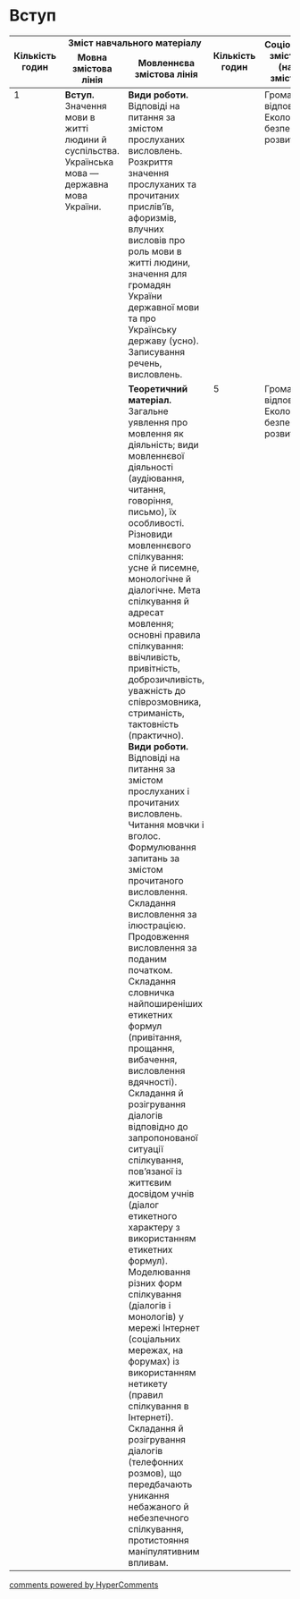 <div id="hypercomments_widget" class="js-hypercomments-widget invisible"></div>

# Вступ

<table>
  <tr>
    <td rowspan="2" width="5%" align="center"><b>Кількість годин</b></td>  
    <td colspan="2" width="60%" align="center"><b>Зміст навчального матеріалу</b></td>
    <td rowspan="2" width="5%" align="center"><b>Кількість годин</b></td> 
    <td rowspan="2" width="15%" align="center"><b>Соціокультурна змістова лінія<br> (наскрізні змістові лінії)</b></td>
    <td rowspan="2" width="15%" align="center"><b>Діяльнісна змістова лінія <br>(компетентності)</b></td>   
  </tr>
  <tr>
    <td width="30%" align="center"><b>Мовна змістова лінія</b></td>
    <td width="30%" align="center"><b>Мовленнєва змістова лінія</b></td> 
  </tr>
<tbody>
  <tr>
<td width="5%" style="vertical-align:top !important;">1</td>
<td width="30%" style="vertical-align:top !important;"><b>Вступ.</b><br>
Значення мови в житті людини  й суспільства. Українська мова — державна мова України.</td>
<td width="30%" style="vertical-align:top !important;">
<b>Види роботи. </b><br>
Відповіді на питання за змістом прослуханих висловлень. Розкриття значення прослуханих та прочитаних прислів’їв, афоризмів, влучних висловів про роль мови в житті людини, значення для громадян України державної мови та про Українську державу (усно).<br>
Записування речень, висловлень.
</td>
<td width="5%" style="vertical-align:top !important;"></td>
<td width="15%" style="vertical-align:top !important;">
Громадянська відповідальність<br>
Екологічна безпека і сталий розвиток 
</td>
<td width="15%" style="vertical-align:top !important;">
<b>СДМ</b><br>
<b>CГК</b><br>
<b>ЗКК</b>
</td>
  </tr>
  <tr>
<td width="5%" style="vertical-align:top !important;"></td>
<td width="30%" style="vertical-align:top !important;"></td>
<td width="30%" style="vertical-align:top !important;">
<b>Теоретичний матеріал.</b> Загальне уявлення про мовлення як діяльність; види мовленнєвої діяльності (аудіювання, читання, говоріння, письмо), їх особливості. Різновиди мовленнєвого спілкування: усне й писемне, монологічне й діалогічне. Мета спілкування й адресат мовлення; основні правила спілкування: ввічливість, привітність, доброзичливість, уважність до співрозмовника, стриманість, тактовність (практично).<br>
<b>Види роботи.</b><br>
Відповіді на питання за змістом прослуханих і прочитаних  висловлень.<br>
Читання мовчки і вголос. Формулювання запитань за змістом прочитаного висловлення.<br>
Складання висловлення за  ілюстрацією. Продовження висловлення за поданим початком.<br>
Складання словничка найпоширеніших етикетних формул (привітання, прощання, вибачення, висловлення вдячності).<br>
Складання й розігрування діалогів відповідно до запропонованої ситуації спілкування, пов’язаної із життєвим досвідом учнів (діалог етикетного характеру з використанням етикетних формул).<br>
Моделювання різних форм спілкування (діалогів і монологів) у мережі Інтернет (соціальних мережах, на форумах) із використанням нетикету (правил спілкування в Інтернеті).<br>
Складання й розігрування діалогів  (телефонних розмов), що передбачають уникання небажаного й небезпечного спілкування, протистояння маніпулятивним впливам.</td>
<td width="5%" style="vertical-align:top !important;">5</td>
<td width="15%" style="vertical-align:top !important;">
Громадянська відповідальність<br>
Екологічна безпека і сталий розвиток 
</td>
<td width="15%" style="vertical-align:top !important;">
<b>УВВЖ<br>
СДМ<br>
ЗКК<br>
СГК<br>
ІКК</b>
</td>
  </tr>
</tbody>
</table>

<div class="js-hypercomments-container">
<a href="http://hypercomments.com" class="hc-link" title="comments widget">comments powered by HyperComments</a>
</div>